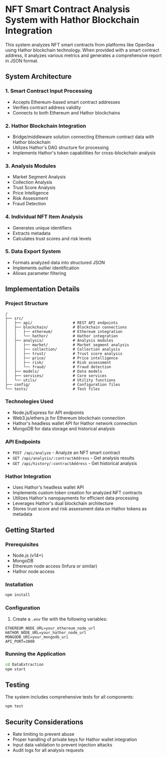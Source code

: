 # NFT Smart Contract Analysis System with Hathor Blockchain Integration

This system analyzes NFT smart contracts from platforms like OpenSea using Hathor blockchain technology. When provided with a smart contract address, it analyzes various metrics and generates a comprehensive report in JSON format.

## System Architecture

### 1. Smart Contract Input Processing
- Accepts Ethereum-based smart contract addresses
- Verifies contract address validity
- Connects to both Ethereum and Hathor blockchains

### 2. Hathor Blockchain Integration
- Bridge/middleware solution connecting Ethereum contract data with Hathor blockchain
- Utilizes Hathor's DAG structure for processing
- Implements Hathor's token capabilities for cross-blockchain analysis

### 3. Analysis Modules
- Market Segment Analysis
- Collection Analysis
- Trust Score Analysis
- Price Intelligence
- Risk Assessment
- Fraud Detection

### 4. Individual NFT Item Analysis
- Generates unique identifiers
- Extracts metadata
- Calculates trust scores and risk levels

### 5. Data Export System
- Formats analyzed data into structured JSON
- Implements outlier identification
- Allows parameter filtering

## Implementation Details

### Project Structure
```
/
├── src/
│   ├── api/                  # REST API endpoints
│   ├── blockchain/           # Blockchain connections
│   │   ├── ethereum/         # Ethereum integration
│   │   └── hathor/           # Hathor integration
│   ├── analysis/             # Analysis modules
│   │   ├── market/           # Market segment analysis
│   │   ├── collection/       # Collection analysis
│   │   ├── trust/            # Trust score analysis
│   │   ├── price/            # Price intelligence
│   │   ├── risk/             # Risk assessment
│   │   └── fraud/            # Fraud detection
│   ├── models/               # Data models
│   ├── services/             # Core services
│   └── utils/                # Utility functions
├── config/                   # Configuration files
└── tests/                    # Test files
```

### Technologies Used
- Node.js/Express for API endpoints
- Web3.js/ethers.js for Ethereum blockchain connection
- Hathor's headless wallet API for Hathor network connection
- MongoDB for data storage and historical analysis

### API Endpoints
- `POST /api/analyze` - Analyze an NFT smart contract
- `GET /api/analysis/:contractAddress` - Get analysis results
- `GET /api/history/:contractAddress` - Get historical analysis

### Hathor Integration
- Uses Hathor's headless wallet API
- Implements custom token creation for analyzed NFT contracts
- Utilizes Hathor's nanopayments for efficient data processing
- Leverages Hathor's dual blockchain architecture
- Stores trust score and risk assessment data on Hathor tokens as metadata

## Getting Started

### Prerequisites
- Node.js (v14+)
- MongoDB
- Ethereum node access (Infura or similar)
- Hathor node access

### Installation
```bash
npm install
```

### Configuration
1. Create a `.env` file with the following variables:
```
ETHEREUM_NODE_URL=your_ethereum_node_url
HATHOR_NODE_URL=your_hathor_node_url
MONGODB_URI=your_mongodb_uri
API_PORT=3000
```

### Running the Application
```bash
cd DataExtraction
npm start
```

## Testing
The system includes comprehensive tests for all components:
```bash
npm test
```

## Security Considerations
- Rate limiting to prevent abuse
- Proper handling of private keys for Hathor wallet integration
- Input data validation to prevent injection attacks
- Audit logs for all analysis requests